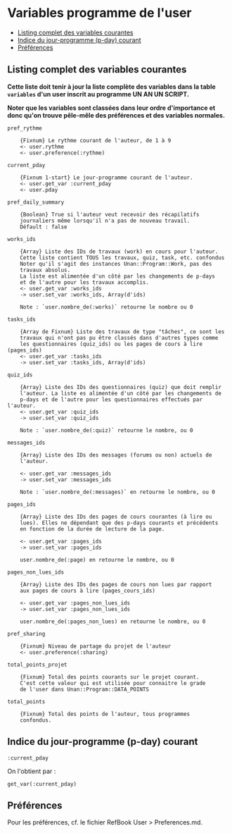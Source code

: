# Variables programme de l'user

* [Listing complet des variables courantes](#listingcompletdesvariables)
* [Indice du jour-programme (p-day) courant](#jourprogrammecourant)
* [Préférences](#lespreferences)


<a name='listingcompletdesvariables'></a>

## Listing complet des variables courantes

**Cette liste doit tenir à jour la liste complète des variables dans la table `variables` d'un user inscrit au programme UN AN UN SCRIPT.**

**Noter que les variables sont classées dans leur ordre d'importance et donc qu'on trouve pêle-mêle des préférences et des variables normales.**

    pref_rythme

        {Fixnum} Le rythme courant de l'auteur, de 1 à 9
        <- user.rythme
        <- user.preference(:rythme)

    current_pday

        {Fixnum 1-start} Le jour-programme courant de l'auteur.
        <- user.get_var :current_pday
        <- user.pday

    pref_daily_summary

        {Boolean} True si l'auteur veut recevoir des récapilatifs
        journaliers même lorsqu'il n'a pas de nouveau travail.
        Défault : false

    works_ids

        {Array} Liste des IDs de travaux (work) en cours pour l'auteur.
        Cette liste contient TOUS les travaux, quiz, task, etc. confondus
        Noter qu'il s'agit des instances Unan::Program::Work, pas des
        travaux absolus.
        La liste est alimentée d'un côté par les changements de p-days
        et de l'autre pour les travaux accomplis.
        <- user.get_var :works_ids
        -> user.set_var :works_ids, Array(d'ids)

        Note : `user.nombre_de(:works)` retourne le nombre ou 0

    tasks_ids

        {Array de Fixnum} Liste des travaux de type "tâches", ce sont les
        travaux qui n'ont pas pu être classés dans d'autres types comme
        les questionnaires (quiz_ids) ou les pages de cours à lire (pages_ids)
        <- user.get_var :tasks_ids
        -> user.set_var :tasks_ids, Array(d'ids)

    quiz_ids

        {Array} Liste des IDs des questionnaires (quiz) que doit remplir
        l'auteur. La liste es alimentée d'un côté par les changements de
        p-days et de l'autre pour les questionnaires effectués par l'auteur.
        <- user.get_var :quiz_ids
        -> user.set_var :quiz_ids

        Note : `user.nombre_de(:quiz)` retourne le nombre, ou 0

    messages_ids

        {Array} Liste des IDs des messages (forums ou non) actuels de
        l'auteur.

        <- user.get_var :messages_ids
        -> user.set_var :messages_ids

        Note : `user.nombre_de(:messages)` en retourne le nombre, ou 0

    pages_ids

        {Array} Liste des IDs des pages de cours courantes (à lire ou
        lues). Elles ne dépendant que des p-days courants et précédents
        en fonction de la durée de lecture de la page.

        <- user.get_var :pages_ids
        -> user.set_var :pages_ids

        user.nombre_de(:page) en retourne le nombre, ou 0

    pages_non_lues_ids

        {Array} Liste des IDs des pages de cours non lues par rapport
        aux pages de cours à lire (pages_cours_ids)

        <- user.get_var :pages_non_lues_ids
        -> user.set_var :pages_non_lues_ids

        user.nombre_de(:pages_non_lues) en retourne le nombre, ou 0

    pref_sharing

        {Fixnum} Niveau de partage du projet de l'auteur
        <- user.preference(:sharing)

    total_points_projet

        {Fixnum} Total des points courants sur le projet courant.
        C'est cette valeur qui est utilisée pour connaitre le grade
        de l'user dans Unan::Program::DATA_POINTS

    total_points

        {Fixnum} Total des points de l'auteur, tous programmes
        confondus.

<a name='jourprogrammecourant'></a>

## Indice du jour-programme (p-day) courant

    :current_pday

On l'obtient par :

    get_var(:current_pday)

<!-- --------------------------------------------------------------------- -->

<a name='lespreferences'></a>

## Préférences

Pour les préférences, cf. le fichier RefBook User > Preferences.md.
